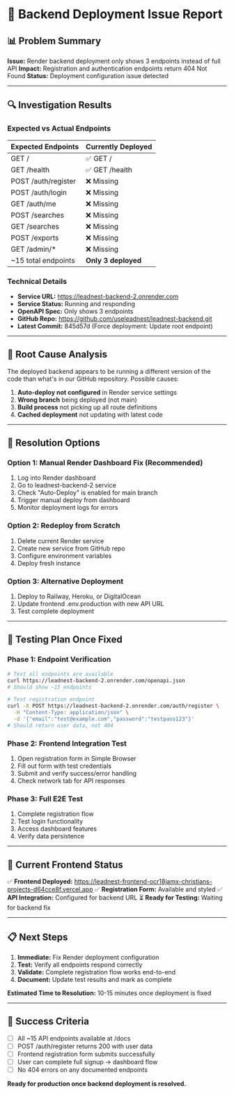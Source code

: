 # 🚨 Backend Deployment Issue Report

## 📊 **Problem Summary**

**Issue:** Render backend deployment only shows 3 endpoints instead of full API
**Impact:** Registration and authentication endpoints return 404 Not Found
**Status:** Deployment configuration issue detected

---

## 🔍 **Investigation Results**

### **Expected vs Actual Endpoints**

| **Expected Endpoints** | **Currently Deployed** |
|----------------------|----------------------|
| GET / | ✅ GET / |
| GET /health | ✅ GET /health |
| POST /auth/register | ❌ Missing |
| POST /auth/login | ❌ Missing |
| GET /auth/me | ❌ Missing |
| POST /searches | ❌ Missing |
| GET /searches | ❌ Missing |
| POST /exports | ❌ Missing |
| GET /admin/* | ❌ Missing |
| ~15 total endpoints | **Only 3 deployed** |

### **Technical Details**

- **Service URL:** https://leadnest-backend-2.onrender.com
- **Service Status:** Running and responding
- **OpenAPI Spec:** Only shows 3 endpoints
- **GitHub Repo:** https://github.com/useleadnest/leadnest-backend.git
- **Latest Commit:** 845d57d (Force deployment: Update root endpoint)

---

## 🎯 **Root Cause Analysis**

The deployed backend appears to be running a different version of the code than what's in our GitHub repository. Possible causes:

1. **Auto-deploy not configured** in Render service settings
2. **Wrong branch** being deployed (not main)
3. **Build process** not picking up all route definitions
4. **Cached deployment** not updating with latest code

---

## 🔧 **Resolution Options**

### **Option 1: Manual Render Dashboard Fix (Recommended)**
1. Log into Render dashboard
2. Go to leadnest-backend-2 service
3. Check "Auto-Deploy" is enabled for main branch
4. Trigger manual deploy from dashboard
5. Monitor deployment logs for errors

### **Option 2: Redeploy from Scratch**
1. Delete current Render service
2. Create new service from GitHub repo
3. Configure environment variables
4. Deploy fresh instance

### **Option 3: Alternative Deployment**
1. Deploy to Railway, Heroku, or DigitalOcean
2. Update frontend .env.production with new API URL
3. Test complete deployment

---

## 🧪 **Testing Plan Once Fixed**

### **Phase 1: Endpoint Verification**
```bash
# Test all endpoints are available
curl https://leadnest-backend-2.onrender.com/openapi.json
# Should show ~15 endpoints

# Test registration endpoint
curl -X POST https://leadnest-backend-2.onrender.com/auth/register \
  -H "Content-Type: application/json" \
  -d '{"email":"test@example.com","password":"testpass123"}'
# Should return user data, not 404
```

### **Phase 2: Frontend Integration Test**
1. Open registration form in Simple Browser
2. Fill out form with test credentials
3. Submit and verify success/error handling
4. Check network tab for API responses

### **Phase 3: Full E2E Test**
1. Complete registration flow
2. Test login functionality
3. Access dashboard features
4. Verify data persistence

---

## 🎯 **Current Frontend Status**

✅ **Frontend Deployed:** https://leadnest-frontend-ocr18jamx-christians-projects-d64cce8f.vercel.app
✅ **Registration Form:** Available and styled
✅ **API Integration:** Configured for backend URL
⏳ **Ready for Testing:** Waiting for backend fix

---

## 📋 **Next Steps**

1. **Immediate:** Fix Render deployment configuration
2. **Test:** Verify all endpoints respond correctly
3. **Validate:** Complete registration flow works end-to-end
4. **Document:** Update test results and mark as complete

**Estimated Time to Resolution:** 10-15 minutes once deployment is fixed

---

## 🚀 **Success Criteria**

- [ ] All ~15 API endpoints available at /docs
- [ ] POST /auth/register returns 200 with user data
- [ ] Frontend registration form submits successfully
- [ ] User can complete full signup → dashboard flow
- [ ] No 404 errors on any documented endpoints

**Ready for production once backend deployment is resolved.**
